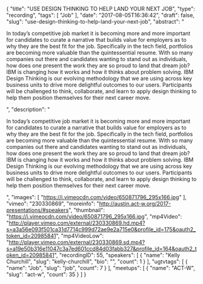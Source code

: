 {
  "title": "USE DESIGN THINKING TO HELP LAND YOUR NEXT JOB",
  "type": "recording",
  "tags": [
    "Job"
  ],
  "date": "2017-08-05T16:36:42",
  "draft": false,
  "slug": "use-design-thinking-to-help-land-your-next-job",
  "abstract": "<p>In today’s competitive job market it is becoming more and more important for candidates to curate a narrative that builds value for employers as to why they are the best fit for the job. Specifically in the tech field, portfolios are becoming more valuable than the quintessential resume. With so many companies out there and candidates wanting to stand out as individuals, how does one present the work they are so proud to land that dream job? IBM is changing how it works and how it thinks about problem solving. IBM Design Thinking is our evolving methodology that we are using across key business units to drive more delightful outcomes to our users. Participants will be challenged to think, collaborate, and learn to apply design thinking to help them position themselves for their next career move.</p>",
  "description": "<p>In today’s competitive job market it is becoming more and more important for candidates to curate a narrative that builds value for employers as to why they are the best fit for the job. Specifically in the tech field, portfolios are becoming more valuable than the quintessential resume. With so many companies out there and candidates wanting to stand out as individuals, how does one present the work they are so proud to land that dream job? IBM is changing how it works and how it thinks about problem solving. IBM Design Thinking is our evolving methodology that we are using across key business units to drive more delightful outcomes to our users. Participants will be challenged to think, collaborate, and learn to apply design thinking to help them position themselves for their next career move.</p>",
  "images": [
    "https://i.vimeocdn.com/video/650871796_295x166.jpg"
  ],
  "vimeo": "230330869",
  "moreinfo": "http://austin.act-w.org/2017-presentations/#speakers",
  "thumbnail": "https://i.vimeocdn.com/video/650871796_295x166.jpg",
  "mp4Video": "http://player.vimeo.com/external/230330869.hd.mp4?s=a3a56e093f501ca31d7714c999d72ae9e2a715e0&profile_id=175&oauth2_token_id=20985841",
  "mp4VideoLow": "http://player.vimeo.com/external/230330869.sd.mp4?s=a19e50b316e11047c3a7ed601ccd84d03fabb327&profile_id=164&oauth2_token_id=20985841",
  "recordingID": 55,
  "speakers": [
    {
      "name": "Kelly Churchill",
      "slug": "kelly-churchill",
      "bio": "",
      "count": 1
    }
  ],
  "ugtvtags": [
    {
      "name": "Job",
      "slug": "job",
      "count": 7
    }
  ],
  "meetups": [
    {
      "name": "ACT-W",
      "slug": "act-w",
      "count": 35
    }
  ]
}